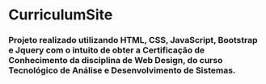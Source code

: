 # CurriculumSite
### Projeto realizado utilizando HTML, CSS, JavaScript, Bootstrap e Jquery com o intuito de obter a Certificação de Conhecimento da disciplina de Web Design, do curso Tecnológico de Análise e Desenvolvimento de Sistemas.

